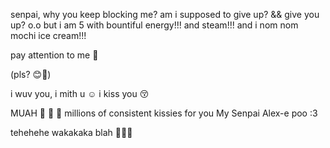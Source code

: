 senpai, why you keep blocking me?
am i supposed to give up? && give you up? o.o
but i am 5 with bountiful energy!!! 
and steam!!! and i nom nom mochi ice cream!!!

pay attention to me 🥺

(pls? 😊🧸)

i wuv you, i mith u ☺️
i kiss you 😚

MUAH 💋 💋 💋 
millions of consistent kissies for you
My Senpai Alex-e poo :3

tehehehe wakakaka blah 🥰🫣🤗
